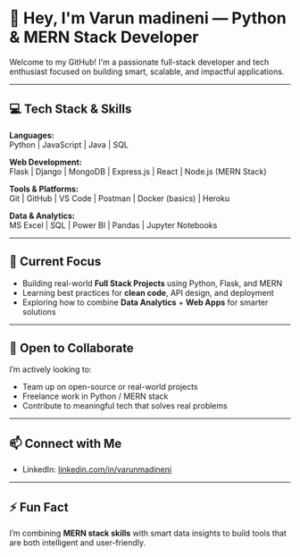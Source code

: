 # 👋 Hey, I'm Varun madineni — Python & MERN Stack Developer

Welcome to my GitHub! I'm a passionate full-stack developer and tech enthusiast focused on building smart, scalable, and impactful applications.

---

## 💻 Tech Stack & Skills

**Languages:**  
Python | JavaScript | Java | SQL

**Web Development:**  
Flask | Django | MongoDB | Express.js | React | Node.js (MERN Stack)

**Tools & Platforms:**  
Git | GitHub | VS Code | Postman | Docker (basics) | Heroku

**Data & Analytics:**  
MS Excel | SQL | Power BI | Pandas | Jupyter Notebooks

---

## 🚀 Current Focus

- Building real-world **Full Stack Projects** using Python, Flask, and MERN
- Learning best practices for **clean code**, API design, and deployment
- Exploring how to combine **Data Analytics** + **Web Apps** for smarter solutions

---

## 🤝 Open to Collaborate

I’m actively looking to:

- Team up on open-source or real-world projects
- Freelance work in Python / MERN stack
- Contribute to meaningful tech that solves real problems

---

## 📫 Connect with Me

- LinkedIn: [linkedin.com/in/varunmadineni](https://linkedin.com/in/yourname)

---

## ⚡ Fun Fact

I’m combining **MERN stack skills** with smart data insights to build tools that are both intelligent and user-friendly.
